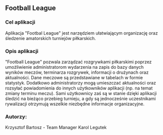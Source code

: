 ## Football League ## 


### Cel aplikacji ### 

Aplikacja "Footbal League" jest narzędziem ułatwiającym organizację oraz śledzenie amatorskich turniejów piłkarskich.


### Opis aplikacji ###


"Football League" pozwala zarządzać rozgrywkami piłkarskimi poprzez umożliwienie administratorom wydarzenia na zapis do bazy danych wyników meczów, terminarza rozgrywek, informacji o drużynach oraz aktualności. Dane meczowe są przedstawiane w tabelach w formie statystyk. Dodatkowo administratorzy mogą umieszczać aktualności oraz rozsyłać powiadomienia do innych użytkowników aplikacji (np. na temat zmiany terminu meczu). Sami użytkownicy zaś są w stanie dzięki aplikacji śledzić na bieżąco przebieg turnieju, a gdy są jednocześnie uczestnikami rywalizacji otrzymują wszelkie niezbędne informacje organizacyjne.


### Autorzy: ###

Krzysztof Bartosz - Team Manager
Karol Legutek
